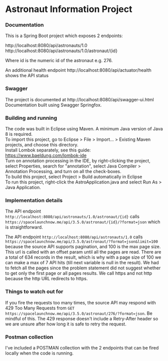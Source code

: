 # Astronaut Information Project

### Documentation

This is a Spring Boot project which exposes 2 endpoints:

http://localhost:8080/api/astronauts/1.0<br/>
http://localhost:8080/api/astronauts/1.0/astronaut/{id}

Where id is the numeric id of the astronaut e.g. 276.

An additional health endpoint
http://localhost:8080/api/actuator/health shows the API status


### Swagger

The project is documented at http://localhost:8080/api/swagger-ui.html<br/>
Documentation built using Swagger Springfox.

### Building and running

The code was built in Eclipse using Maven. A minimum Java version of Java 8 is required. <br/>
To import this  project, go to Eclipse > File > Import... > Existing Maven projects, and choose this directory.<br/>
Install Lombok separately, see this guide: https://www.baeldung.com/lombok-ide<br/>
Turn on annotation processing in the IDE, by right-clicking the project, select Properties, search for "annotation", select Java Compiler > Annotation Processing, and turn on all the check-boxes.<br/>
To build this project, select Project > Build automatically in Eclipse<br/>
To run this project, right-click the AstroApplication.java and select Run As > Java Application.<br/>

### Implementation details

The API endpoint ```http://localhost:8080/api/astronauts/1.0/astronaut/{id}``` calls ```https://spacelaunchnow.me/api/3.5.0/astronaut/{id}/?format=json``` which is straightforward.

The API endpoint ```http://localhost:8080/api/astronauts/1.0``` calls ```https://spacelaunchnow.me/api/3.5.0/astronaut/?format=json&limit=100``` because the source API supports pagination, and 100 is the max page size. This url is called with an offset param until all the pages are read. There are a total of 634 records in the result, which is why with a page size of 100 we can make a max of 7 API hits (till next variable is null in the result). We had to fetch all the pages since the problem statement did not suggest whether to get only the first page or all pages results. We call https and not http because the http URL redirects to https.

### Things to watch out for

If you fire the requests too many times, the source API may respond with 429 Too Many Requests from ```GET https://spacelaunchnow.me/api/3.5.0/astronaut/276/?format=json```. Be mindful of this. The 429 response doesn't include a Retry-After header so we are unsure after how long it is safe to retry the request.

### Postman collection

I've included a POSTMAN collection with the 2 endpoints that can be fired locally when the code is running.

